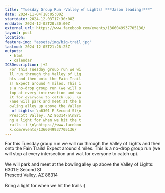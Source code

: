 ```yaml
---
title: "Tuesday Group Run -Valley of Lights! ***Jason leading!***"
date: 2024-11-04T18:05:00Z
startdate: 2024-12-03T17:30:00Z
enddate: 2024-12-03T20:30:00Z
external_url: https://www.facebook.com/events/1366049937705136/
layout: post
location: 
feature-img: "assets/img/big-trail.jpg"
lastmod: 2024-12-05T21:26:25Z
outputs:
  - html
  - calendar
ICSDescription: |+2
  For this Tuesday group run we wi  ll run through the Valley of Lig  hts and then onto the Fain Trail  s! Expect around 4 miles. This i  s a no-drop group run (we will s  top at every intersection and wa  it for everyone to catch up). \n  \nWe will park and meet at the b  owling alley up above the Valley   of Lights: \n6301 E Second St\n  Prescott Valley, AZ 86314\n\nBri  ng a light for when we hit the t  rails :) \n\nhttps://www.faceboo  k.com/events/1366049937705136/
---
```


For this Tuesday group run we will run through the Valley of Lights and then onto the Fain Trails! Expect around 4 miles. This is a no-drop group run (we will stop at every intersection and wait for everyone to catch up). <br>
  <br>
  We will park and meet at the bowling alley up above the Valley of Lights&#58; <br>
  6301 E Second St<br>
  Prescott Valley, AZ 86314<br>
  <br>
  Bring a light for when we hit the trails &#58;) <br>
  <br>
  

